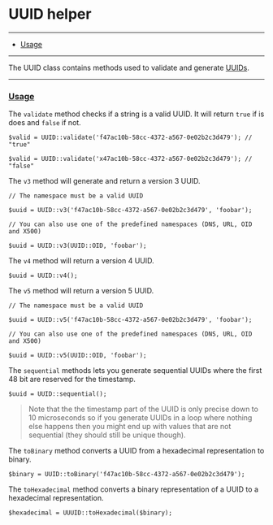 # UUID helper

--------------------------------------------------------

* [Usage](#usage)

--------------------------------------------------------

The UUID class contains methods used to validate and generate [UUIDs](https://en.wikipedia.org/wiki/Universally_unique_identifier).

--------------------------------------------------------

### <a id="usage" href="#usage">Usage</a>

The `validate` method checks if a string is a valid UUID. It will return `true` if is does and `false` if not.

```
$valid = UUID::validate('f47ac10b-58cc-4372-a567-0e02b2c3d479'); // "true"

$valid = UUID::validate('x47ac10b-58cc-4372-a567-0e02b2c3d479'); // "false"
```

The `v3` method will generate and return a version 3 UUID.

```
// The namespace must be a valid UUID

$uuid = UUID::v3('f47ac10b-58cc-4372-a567-0e02b2c3d479', 'foobar');

// You can also use one of the predefined namespaces (DNS, URL, OID and X500)

$uuid = UUID::v3(UUID::OID, 'foobar');
```

The `v4` method will return a version 4 UUID.

```
$uuid = UUID::v4();
```

The `v5` method will return a version 5 UUID.

```
// The namespace must be a valid UUID

$uuid = UUID::v5('f47ac10b-58cc-4372-a567-0e02b2c3d479', 'foobar');

// You can also use one of the predefined namespaces (DNS, URL, OID and X500)

$uuid = UUID::v5(UUID::OID, 'foobar');
```

The `sequential` methods lets you generate sequential UUIDs where the first 48 bit are reserved for the timestamp.

```
$uuid = UUID::sequential();
```

> Note that the the timestamp part of the UUID is only precise down to 10 microseconds so if you generate UUIDs in a loop where nothing else happens then you might end up with values that are not sequential (they should still be unique though).

The `toBinary` method converts a UUID from a hexadecimal representation to binary.

```
$binary = UUID::toBinary('f47ac10b-58cc-4372-a567-0e02b2c3d479');
```

The `toHexadecimal` method converts a binary representation of a UUID to a hexadecimal representation.

```
$hexadecimal = UUUID::toHexadecimal($binary);
```
